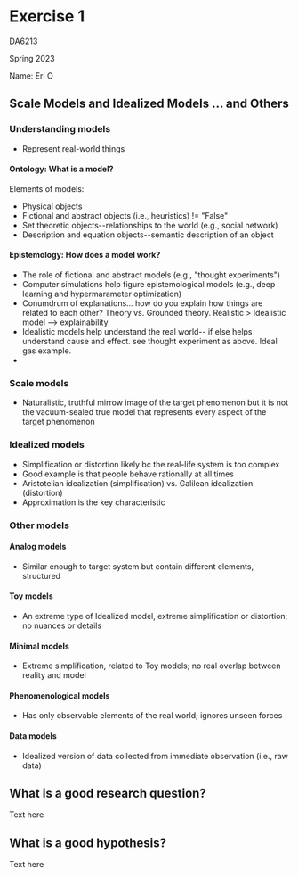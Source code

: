 # Exercise 1

DA6213

Spring 2023

Name: Eri O

## Scale Models and Idealized Models ... and Others

### Understanding models
- Represent real-world things

#### Ontology: What is a model?

Elements of models:

- Physical objects
- Fictional and abstract objects (i.e., heuristics) != "False"
- Set theoretic objects--relationships to the world (e.g., social network)
- Description and equation objects--semantic description of an object

#### Epistemology: How does a model work?

- The role of fictional and abstract models (e.g., "thought experiments")
- Computer simulations help figure epistemological models (e.g., deep learning and hypermarameter optimization)
- Conumdrum of explanations... how do you explain how things are related to each other? Theory vs. Grounded theory. Realistic > Idealistic model --> explainability
- Idealistic models help understand the real world-- if else helps understand cause and effect. see thought experiment as above. Ideal gas example.
- 

### Scale models
- Naturalistic, truthful mirrow image of the target phenomenon but it is not the vacuum-sealed true model that represents every aspect of the target phenomenon

### Idealized models
- Simplification or distortion likely bc the real-life system is too complex
- Good example is that people behave rationally at all times
- Aristotelian idealization (simplification) vs. Galilean idealization (distortion)
- Approximation is the key characteristic

### Other models
#### Analog models
- Similar enough to target system but contain different elements, structured
#### Toy models
- An extreme type of Idealized model, extreme simplification or distortion; no nuances or details
#### Minimal models
- Extreme simplification, related to Toy models; no real overlap between reality and model

#### Phenomenological models
- Has only observable elements of the real world; ignores unseen forces

#### Data models
- Idealized version of data collected from immediate observation (i.e., raw data)

## What is a good research question?
Text here

## What is a good hypothesis?
Text here
